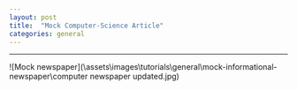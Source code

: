 ```yaml
---
layout: post
title:  "Mock Computer-Science Article"
categories: general
---
```

***

![Mock newspaper](\assets\images\tutorials\general\mock-informational-newspaper\computer newspaper updated.jpg)